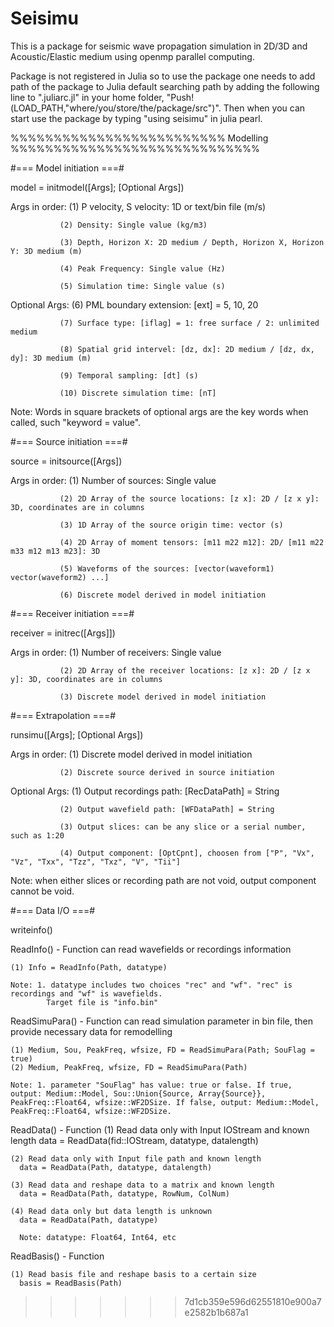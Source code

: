 # Seisimu

This is a package for seismic wave propagation simulation in 2D/3D and Acoustic/Elastic medium using openmp parallel computing.

Package is not registered in Julia so to use the package one needs to add path of the package to Julia default searching path by adding the following line to ".juliarc.jl" in your home folder,
"Push!(LOAD_PATH,"where/you/store/the/package/src")".
Then when you can start use the package by typing "using seisimu" in julia pearl.


%%%%%%%%%%%%%%%%%%%%%%%%% Modelling %%%%%%%%%%%%%%%%%%%%%%%%%%%%%

#=== Model initiation ===#

model = initmodel([Args]; [Optional Args])

Args in order: (1) P velocity, S velocity: 1D or text/bin file (m/s)

               (2) Density: Single value (kg/m3)

               (3) Depth, Horizon X: 2D medium / Depth, Horizon X, Horizon Y: 3D medium (m)

               (4) Peak Frequency: Single value (Hz)

               (5) Simulation time: Single value (s)

Optional Args: (6) PML boundary extension: [ext] = 5, 10, 20

               (7) Surface type: [iflag] = 1: free surface / 2: unlimited medium

               (8) Spatial grid intervel: [dz, dx]: 2D medium / [dz, dx, dy]: 3D medium (m)

               (9) Temporal sampling: [dt] (s)

               (10) Discrete simulation time: [nT]

Note: Words in square brackets of optional args are the key words when called, such "keyword = value".

#=== Source initiation ===#

source = initsource([Args])

Args in order: (1) Number of sources: Single value

               (2) 2D Array of the source locations: [z x]: 2D / [z x y]: 3D, coordinates are in columns

               (3) 1D Array of the source origin time: vector (s)

               (4) 2D Array of moment tensors: [m11 m22 m12]: 2D/ [m11 m22 m33 m12 m13 m23]: 3D

               (5) Waveforms of the sources: [vector(waveform1) vector(waveform2) ...]

               (6) Discrete model derived in model initiation

#=== Receiver initiation ===#

receiver = initrec([Args]])

Args in order: (1) Number of receivers: Single value

               (2) 2D Array of the receiver locations: [z x]: 2D / [z x y]: 3D, coordinates are in columns

               (3) Discrete model derived in model initiation

#=== Extrapolation ===#

runsimu([Args]; [Optional Args])

Args in order: (1) Discrete model derived in model initiation

               (2) Discrete source derived in source initiation

Optional Args: (1) Output recordings path: [RecDataPath] = String

               (2) Output wavefield path: [WFDataPath] = String

               (3) Output slices: can be any slice or a serial number, such as 1:20

               (4) Output component: [OptCpnt], choosen from ["P", "Vx", "Vz", "Txx", "Tzz", "Txz", "V", "Tii"]

Note: when either slices or recording path are not void, output component cannot be void.

#=== Data I/O ===#

writeinfo()

  ReadInfo() - Function can read wavefields or recordings information

    (1) Info = ReadInfo(Path, datatype)

    Note: 1. datatype includes two choices "rec" and "wf". "rec" is recordings and "wf" is wavefields.
            Target file is "info.bin"

  ReadSimuPara() - Function can read simulation parameter in bin file, then provide necessary data for remodelling

    (1) Medium, Sou, PeakFreq, wfsize, FD = ReadSimuPara(Path; SouFlag = true)
    (2) Medium, PeakFreq, wfsize, FD = ReadSimuPara(Path)

    Note: 1. parameter "SouFlag" has value: true or false. If true, output: Medium::Model, Sou::Union{Source, Array{Source}}, PeakFreq::Float64, wfsize::WF2DSize. If false, output: Medium::Model, PeakFreq::Float64, wfsize::WF2DSize.

  ReadData() - Function
    (1) Read data only with Input IOStream and known length
      data = ReadData(fid::IOStream, datatype, datalength)

    (2) Read data only with Input file path and known length
      data = ReadData(Path, datatype, datalength)

    (3) Read data and reshape data to a matrix and known length
      data = ReadData(Path, datatype, RowNum, ColNum)

    (4) Read data only but data length is unknown
      data = ReadData(Path, datatype)

      Note: datatype: Float64, Int64, etc
  ReadBasis() - Function

    (1) Read basis file and reshape basis to a certain size
      basis = ReadBasis(Path)

>>>>>>> 7d1cb359e596d62551810e900a7e2582b1b687a1
